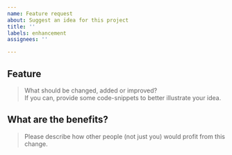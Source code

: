 ```yaml
---
name: Feature request
about: Suggest an idea for this project
title: ''
labels: enhancement
assignees: ''

---
```


<!--
    Thanks for suggesting a feature for LuckPerms.
    In order to provide the best support, please provide any requested information.

    For general questions, please use the question template or join our Discord located
    at https://discord.gg/luckperms

    For bug reports, use the Bug report template.

    Also, note that this repository is for issues related to LuckPerms ONLY.
    Feature requests about the web editor should go to the Web editor-repository located
    at https://github.com/lucko/LuckPermsWeb
-->

## Feature
> What should be changed, added or improved?  
> If you can, provide some code-snippets to better illustrate your idea.
<!-- Please write below this line to prevent any formatting issues. -->

## What are the benefits?
> Please describe how other people (not just you) would profit from this change.
<!-- Please write below this line to prevent any formatting issues. -->
